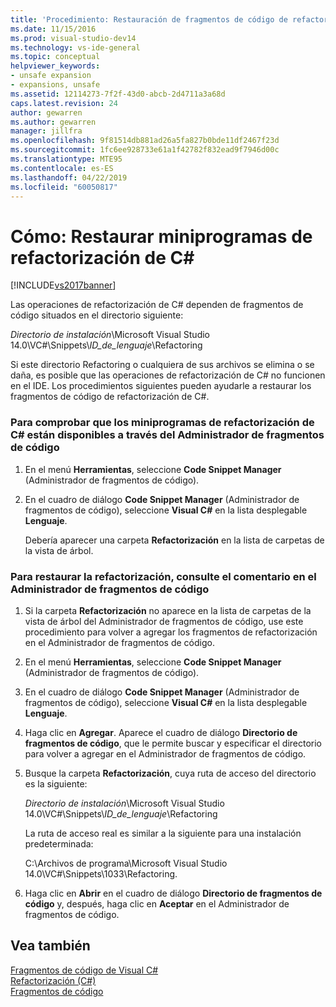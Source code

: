 ```yaml
---
title: 'Procedimiento: Restauración de fragmentos de código de refactorización en C# | Microsoft Docs'
ms.date: 11/15/2016
ms.prod: visual-studio-dev14
ms.technology: vs-ide-general
ms.topic: conceptual
helpviewer_keywords:
- unsafe expansion
- expansions, unsafe
ms.assetid: 12114273-7f2f-43d0-abcb-2d4711a3a68d
caps.latest.revision: 24
author: gewarren
ms.author: gewarren
manager: jillfra
ms.openlocfilehash: 9f81514db881ad26a5fa827b0bde11df2467f23d
ms.sourcegitcommit: 1fc6ee928733e61a1f42782f832ead9f7946d00c
ms.translationtype: MTE95
ms.contentlocale: es-ES
ms.lasthandoff: 04/22/2019
ms.locfileid: "60050817"
---
```

# <a name="how-to-restore-c-refactoring-snippets"></a>Cómo: Restaurar miniprogramas de refactorización de C#
[!INCLUDE[vs2017banner](../includes/vs2017banner.md)]

Las operaciones de refactorización de C# dependen de fragmentos de código situados en el directorio siguiente:  
  
 *Directorio de instalación*\Microsoft Visual Studio 14.0\VC#\Snippets\\*ID_de_lenguaje*\Refactoring  
  
 Si este directorio Refactoring o cualquiera de sus archivos se elimina o se daña, es posible que las operaciones de refactorización de C# no funcionen en el IDE. Los procedimientos siguientes pueden ayudarle a restaurar los fragmentos de código de refactorización de C#.  
  
### <a name="to-verify-c-refactoring-snippets-are-available-through-the-code-snippet-manager"></a>Para comprobar que los miniprogramas de refactorización de C# están disponibles a través del Administrador de fragmentos de código  
  
1. En el menú **Herramientas**, seleccione **Code Snippet Manager** (Administrador de fragmentos de código).  
  
2. En el cuadro de diálogo **Code Snippet Manager** (Administrador de fragmentos de código), seleccione **Visual C#** en la lista desplegable **Lenguaje**.  
  
     Debería aparecer una carpeta **Refactorización** en la lista de carpetas de la vista de árbol.  
  
### <a name="to-restore-refactoring-see-comment-in-code-snippet-manager"></a>Para restaurar la refactorización, consulte el comentario en el Administrador de fragmentos de código  
  
1. Si la carpeta **Refactorización** no aparece en la lista de carpetas de la vista de árbol del Administrador de fragmentos de código, use este procedimiento para volver a agregar los fragmentos de refactorización en el Administrador de fragmentos de código.  
  
2. En el menú **Herramientas**, seleccione **Code Snippet Manager** (Administrador de fragmentos de código).  
  
3. En el cuadro de diálogo **Code Snippet Manager** (Administrador de fragmentos de código), seleccione **Visual C#** en la lista desplegable **Lenguaje**.  
  
4. Haga clic en **Agregar**. Aparece el cuadro de diálogo **Directorio de fragmentos de código**, que le permite buscar y especificar el directorio para volver a agregar en el Administrador de fragmentos de código.  
  
5. Busque la carpeta **Refactorización**, cuya ruta de acceso del directorio es la siguiente:  
  
     *Directorio de instalación*\Microsoft Visual Studio 14.0\VC#\Snippets\\*ID_de_lenguaje*\Refactoring  
  
     La ruta de acceso real es similar a la siguiente para una instalación predeterminada:  
  
     C:\Archivos de programa\Microsoft Visual Studio 14.0\VC#\Snippets\1033\Refactoring.  
  
6. Haga clic en **Abrir** en el cuadro de diálogo **Directorio de fragmentos de código** y, después, haga clic en **Aceptar** en el Administrador de fragmentos de código.  
  
## <a name="see-also"></a>Vea también  
 [Fragmentos de código de Visual C#](../ide/visual-csharp-code-snippets.md)   
 [Refactorización (C#)](../csharp-ide/refactoring-csharp.md)   
 [Fragmentos de código](../ide/code-snippets.md)
